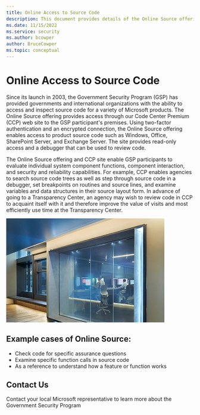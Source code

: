 ```yaml
---
title: Online Access to Source Code
description: This document provides details of the Online Source offering and CCP site that enables GSP participants to evaluate individual system component functions, component interaction, and security and reliability capabilities.
ms.date: 11/15/2022
ms.service: security
ms.author: bcowper
author: BruceCowper
ms.topic: conceptual
---
```


# Online Access to Source Code

Since its launch in 2003, the Government Security Program (GSP) has provided governments and international organizations with the ability to access and inspect source code for a variety of Microsoft products. The Online Source offering provides access through our Code Center Premium (CCP) web site to the GSP participant's premises. Using two-factor authentication and an encrypted connection, the Online Source offering enables access to product source code such as Windows, Office, SharePoint Server, and Exchange Server. The site provides read-only access and a debugger that can be used to review code.   

The Online Source offering and CCP site enable GSP participants to evaluate individual system component functions, component interaction, and security and reliability capabilities. For example, CCP enables agencies to search source code trees as well as step through source code in a debugger, set breakpoints on routines and source lines, and examine variables and data structures in their source layout form. In advance of going to a Transparency Center, an agency may wish to review code in CCP to acquaint itself with it and therefore improve the value of visits and most efficiently use time at the Transparency Center. 

![onlineSources](../media/security-gsp/onlineSources-1.jpg)

## Example cases of Online Source:   

* Check code for specific assurance questions   
* Examine specific function calls in source code 
* As a reference to understand how a feature or function works

## Contact Us

Contact your local Microsoft representative to learn more about the Government Security Program   


